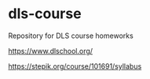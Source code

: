 # dls-course
Repository for DLS course homeworks

https://www.dlschool.org/

https://stepik.org/course/101691/syllabus
